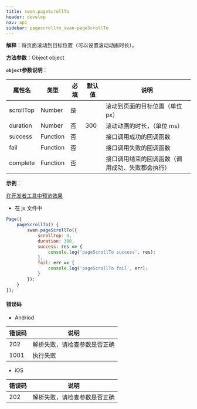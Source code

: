 ```yaml
---
title: swan.pageScrollTo
header: develop
nav: api
sidebar: pagescrollto_swan-pageScrollTo
---
```


 

**解释**：将页面滚动到目标位置（可以设置滚动动画时长）。

**方法参数**：Object object

**`object`参数说明**：

|属性名 |类型  |必填 | 默认值 |说明|
|---- | ---- | ---- | ----|----|
|scrollTop |Number | 是| | 滚动到页面的目标位置（单位 px） |
|duration |Number | 否| 300 | 滚动动画的时长，（单位 ms） |
|success |Function  |  否 | | 接口调用成功的回调函数 | 
|fail  |  Function |   否  | | 接口调用失败的回调函数|  
|complete   | Function  |  否 | |  接口调用结束的回调函数（调用成功、失败都会执行）| 

**示例**：

<a href="swanide://fragment/1da0995c33ce55aaee91c780b076e1991569491978009" title="在开发者工具中预览效果" target="_self">在开发者工具中预览效果</a>

* 在 js 文件中

```js
Page({
    pageScrollTo() {
        swan.pageScrollTo({
            scrollTop: 0,
            duration: 300,
            success: res => {
                console.log('pageScrollTo success', res);
            },
            fail: err => {
                console.log('pageScrollTo fail', err);
            }
        });
    }
});
```
#### 错误码

* Andriod

|错误码|说明|
|--|--|
|202|解析失败，请检查参数是否正确      |
|1001|执行失败|

* iOS

|错误码|说明|
|--|--|
|202|解析失败，请检查参数是否正确      |
                                    
